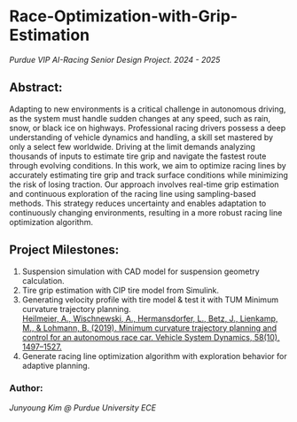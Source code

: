# Race-Optimization-with-Grip-Estimation
*Purdue VIP AI-Racing Senior Design Project. 2024 - 2025*

## Abstract:
Adapting to new environments is a critical challenge in autonomous driving, as the system must handle sudden changes at any speed, such as rain, snow, or black ice on highways. Professional racing drivers possess a deep understanding of vehicle dynamics and handling, a skill set mastered by only a select few worldwide. Driving at the limit demands analyzing thousands of inputs to estimate tire grip and navigate the fastest route through evolving conditions. In this work, we aim to optimize racing lines by accurately estimating tire grip and track surface conditions while minimizing the risk of losing traction. Our approach involves real-time grip estimation and continuous exploration of the racing line using sampling-based methods. This strategy reduces uncertainty and enables adaptation to continuously changing environments, resulting in a more robust racing line optimization algorithm.

## Project Milestones:
1. Suspension simulation with CAD model for suspension geometry calculation.
2. Tire grip estimation with CIP tire model from Simulink.
3. Generating velocity profile with tire model & test it with TUM Minimum curvature trajectory planning.  
[Heilmeier, A., Wischnewski, A., Hermansdorfer, L., Betz, J., Lienkamp, M., & Lohmann, B. (2019). Minimum curvature trajectory planning and control for an autonomous race car. Vehicle System Dynamics, 58(10), 1497–1527.](https://doi.org/10.1080/00423114.2019.1631455)
5. Generate racing line optimization algorithm with exploration behavior for adaptive planning.

### Author:
*Junyoung Kim @ Purdue University ECE*
